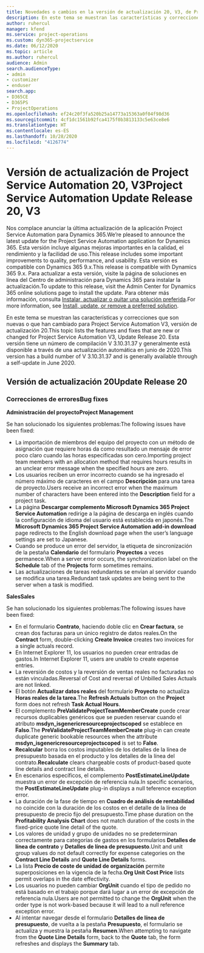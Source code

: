 ```yaml
---
title: Novedades o cambios en la versión de actualización 20, V3, de Project Service Automation
description: En este tema se muestran las características y correcciones disponibles en la Versión de actualización de Project Service Automation 20, V3
author: ruhercul
manager: kfend
ms.service: project-operations
ms.custom: dyn365-projectservice
ms.date: 06/12/2020
ms.topic: article
ms.author: ruhercul
audience: Admin
search.audienceType:
- admin
- customizer
- enduser
search.app:
- D365CE
- D365PS
- ProjectOperations
ms.openlocfilehash: ef24c20f3fa520b25a14773a15363a0f04f98d36
ms.sourcegitcommit: 4cf1dc1561b92fca4175f0b3813133c5e63ce8e6
ms.translationtype: HT
ms.contentlocale: es-ES
ms.lasthandoff: 10/28/2020
ms.locfileid: "4126774"
---
```

# <a name="project-service-automation-update-release-20-v3"></a><span data-ttu-id="a04c3-103">Versión de actualización de Project Service Automation 20, V3</span><span class="sxs-lookup"><span data-stu-id="a04c3-103">Project Service Automation Update Release 20, V3</span></span>

<span data-ttu-id="a04c3-104">Nos complace anunciar la última actualización de la aplicación Project Service Automation para Dynamics 365.</span><span class="sxs-lookup"><span data-stu-id="a04c3-104">We’re pleased to announce the latest update for the Project Service Automation application for Dynamics 365.</span></span> <span data-ttu-id="a04c3-105">Esta versión incluye algunas mejoras importantes en la calidad, el rendimiento y la facilidad de uso.</span><span class="sxs-lookup"><span data-stu-id="a04c3-105">This release includes some important improvements to quality, performance, and usability.</span></span> <span data-ttu-id="a04c3-106">Esta versión es compatible con Dynamics 365 9.x.</span><span class="sxs-lookup"><span data-stu-id="a04c3-106">This release is compatible with Dynamics 365 9.x.</span></span> <span data-ttu-id="a04c3-107">Para actualizar a esta versión, visite la página de soluciones en línea del Centro de administración para Dynamics 365 para instalar la actualización.</span><span class="sxs-lookup"><span data-stu-id="a04c3-107">To update to this release, visit the Admin Center for Dynamics 365 online solutions page to install the update.</span></span> <span data-ttu-id="a04c3-108">Para obtener más información, consulta [Instalar, actualizar o quitar una solución preferida](https://docs.microsoft.com/power-platform/admin/install-remove-preferred-solution).</span><span class="sxs-lookup"><span data-stu-id="a04c3-108">For more information, see [Install, update, or remove a preferred solution](https://docs.microsoft.com/power-platform/admin/install-remove-preferred-solution).</span></span>

<span data-ttu-id="a04c3-109">En este tema se muestran las características y correcciones que son nuevas o que han cambiado para Project Service Automation V3, versión de actualización 20.</span><span class="sxs-lookup"><span data-stu-id="a04c3-109">This topic lists the features and fixes that are new or changed for Project Service Automation V3, Update Release 20.</span></span> <span data-ttu-id="a04c3-110">Esta versión tiene un número de compilación V 3.10.31.37 y generalmente está disponible a través de una actualización automática en junio de 2020.</span><span class="sxs-lookup"><span data-stu-id="a04c3-110">This version has a build number of V 3.10.31.37 and is generally available through a self-update in June 2020.</span></span>

## <a name="update-release-20"></a><span data-ttu-id="a04c3-111">Versión de actualización 20</span><span class="sxs-lookup"><span data-stu-id="a04c3-111">Update Release 20</span></span>

### <a name="bug-fixes"></a><span data-ttu-id="a04c3-112">Correcciones de errores</span><span class="sxs-lookup"><span data-stu-id="a04c3-112">Bug fixes</span></span>

<span data-ttu-id="a04c3-113">**Administración del proyecto**</span><span class="sxs-lookup"><span data-stu-id="a04c3-113">**Project Management**</span></span>

<span data-ttu-id="a04c3-114">Se han solucionado los siguientes problemas:</span><span class="sxs-lookup"><span data-stu-id="a04c3-114">The following issues have been fixed:</span></span>

- <span data-ttu-id="a04c3-115">La importación de miembros del equipo del proyecto con un método de asignación que requiere horas da como resultado un mensaje de error poco claro cuando las horas especificadas son cero.</span><span class="sxs-lookup"><span data-stu-id="a04c3-115">Importing project team members with an allocation method that requires hours results in an unclear error message when the specified hours are zero.</span></span>
- <span data-ttu-id="a04c3-116">Los usuarios reciben un error incorrecto cuando se ha ingresado el número máximo de caracteres en el campo **Descripción** para una tarea de proyecto.</span><span class="sxs-lookup"><span data-stu-id="a04c3-116">Users receive an incorrect error when the maximum number of characters have been entered into the **Description** field for a project task.</span></span>
- <span data-ttu-id="a04c3-117">La página **Descargar complemento Microsoft Dynamics 365 Project Service Automation** redirige a la página de descarga en inglés cuando la configuración de idioma del usuario está establecida en japonés.</span><span class="sxs-lookup"><span data-stu-id="a04c3-117">The **Microsoft Dynamics 365 Project Service Automation add-in download** page redirects to the English download page when the user’s language settings are set to Japanese.</span></span>
- <span data-ttu-id="a04c3-118">Cuando se produce un error del servidor, la etiqueta de sincronización de la pestaña **Calendario** del formulario **Proyectos** a veces permanece.</span><span class="sxs-lookup"><span data-stu-id="a04c3-118">When a server error occurs, the synchronization label on the **Schedule** tab of the **Projects** form sometimes remains.</span></span>
- <span data-ttu-id="a04c3-119">Las actualizaciones de tareas redundantes se envían al servidor cuando se modifica una tarea.</span><span class="sxs-lookup"><span data-stu-id="a04c3-119">Redundant task updates are being sent to the server when a task is modified.</span></span>

<span data-ttu-id="a04c3-120">**Sales**</span><span class="sxs-lookup"><span data-stu-id="a04c3-120">**Sales**</span></span>

<span data-ttu-id="a04c3-121">Se han solucionado los siguientes problemas:</span><span class="sxs-lookup"><span data-stu-id="a04c3-121">The following issues have been fixed:</span></span>

- <span data-ttu-id="a04c3-122">En el formulario **Contrato**, haciendo doble clic en **Crear factura**, se crean dos facturas para un único registro de datos reales.</span><span class="sxs-lookup"><span data-stu-id="a04c3-122">On the **Contract** form, double-clicking **Create Invoice** creates two invoices for a single actuals record.</span></span>
- <span data-ttu-id="a04c3-123">En Internet Explorer 11, los usuarios no pueden crear entradas de gastos.</span><span class="sxs-lookup"><span data-stu-id="a04c3-123">In Internet Explorer 11, users are unable to create expense entries.</span></span>
- <span data-ttu-id="a04c3-124">La reversión de costos y la reversión de ventas reales no facturadas no están vinculadas.</span><span class="sxs-lookup"><span data-stu-id="a04c3-124">Reversal of Cost and reversal of Unbilled Sales Actuals are not linked.</span></span>
- <span data-ttu-id="a04c3-125">El botón **Actualizar datos reales** del formulario **Proyecto** no actualiza **Horas reales de la tarea**.</span><span class="sxs-lookup"><span data-stu-id="a04c3-125">The **Refresh Actuals** button on the **Project** form does not refresh **Task Actual Hours**.</span></span>
- <span data-ttu-id="a04c3-126">El complemento **PreValidateProjectTeamMemberCreate** puede crear recursos duplicables genéricos que se pueden reservar cuando el atributo **msdyn_isgenericresourceprojectscoped** se establece en **Falso**.</span><span class="sxs-lookup"><span data-stu-id="a04c3-126">The **PreValidateProjectTeamMemberCreate** plug-in can create duplicate generic bookable resources when the attribute **msdyn_isgenericresourceprojectscoped** is set to **False**.</span></span>
- <span data-ttu-id="a04c3-127">**Recalcular** borra los costos imputables de los detalles de la línea de presupuesto basada en el producto y los detalles de la línea del contrato.</span><span class="sxs-lookup"><span data-stu-id="a04c3-127">**Recalculate** clears chargeable costs of product-based quote line details and contract line details.</span></span>
- <span data-ttu-id="a04c3-128">En escenarios específicos, el complemento **PostEstimateLineUpdate** muestra un error de excepción de referencia nula.</span><span class="sxs-lookup"><span data-stu-id="a04c3-128">In specific scenarios, the **PostEstimateLineUpdate** plug-in displays a null teference exception error.</span></span>
- <span data-ttu-id="a04c3-129">La duración de la fase de tiempo en **Cuadro de análisis de rentabilidad** no coincide con la duración de los costos en el detalle de la línea de presupuesto de precio fijo del presupuesto.</span><span class="sxs-lookup"><span data-stu-id="a04c3-129">Time phase duration on the **Profitability Analysis Chart** does not match duration of the costs in the fixed-price quote line detail of the quote.</span></span>
- <span data-ttu-id="a04c3-130">Los valores de unidad y grupo de unidades no se predeterminan correctamente para categorías de gastos en los formularios **Detalles de línea de contrato** y **Detalles de línea de presupuesto**.</span><span class="sxs-lookup"><span data-stu-id="a04c3-130">Unit and unit group values do not default correctly for expense categories on the **Contract Line Details** and **Quote Line Details** forms.</span></span>
- <span data-ttu-id="a04c3-131">La lista **Precio de coste de unidad de organización** permite superposiciones en la vigencia de la fecha.</span><span class="sxs-lookup"><span data-stu-id="a04c3-131">**Org Unit Cost Price** lists permit overlaps in the date effectivity.</span></span>
- <span data-ttu-id="a04c3-132">Los usuarios no pueden cambiar **OrgUnit** cuando el tipo de pedido no está basado en el trabajo porque dará lugar a un error de excepción de referencia nula.</span><span class="sxs-lookup"><span data-stu-id="a04c3-132">Users are not permitted to change the **OrgUnit** when the order type is not work-based because it will lead to a null reference exception error.</span></span>
- <span data-ttu-id="a04c3-133">Al intentar navegar desde el formulario **Detalles de línea de presupuesto**, de vuelta a la pestaña **Presupuesto**, el formulario se actualiza y muestra la pestaña **Resumen**.</span><span class="sxs-lookup"><span data-stu-id="a04c3-133">When attempting to navigate from the **Quote Line Details** form, back to the **Quote** tab, the form refreshes and displays the **Summary** tab.</span></span>
